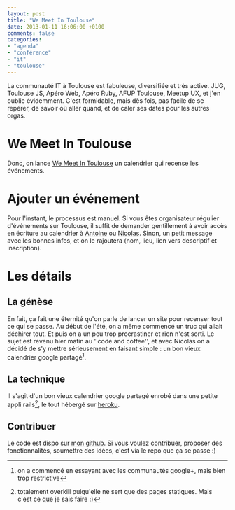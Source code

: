 ```yaml
---
layout: post
title: "We Meet In Toulouse"
date: 2013-01-11 16:06:00 +0100
comments: false
categories: 
- "agenda"
- "conférence"
- "it"
- "toulouse"
---
```

La communauté IT à Toulouse est fabuleuse, diversifiée et très active. JUG, Toulouse JS, Apéro Web, Apéro Ruby, AFUP Toulouse, Meetup UX, et j'en oublie évidemment.
C'est formidable, mais dès fois, pas facile de se repérer, de savoir où aller quand, et de caler ses dates pour les autres orgas.


# We Meet In Toulouse
Donc, on lance [We Meet In Toulouse](http://www.wemeetintoulouse.net) un calendrier qui recense les événements.

# Ajouter un événement
Pour l'instant, le processus est manuel. Si vous êtes organisateur régulier d'événements sur Toulouse, il suffit de demander gentillement à avoir accès en écriture au calendrier à [Antoine](http://twitter.com/avernois) ou [Nicolas](http://twitter.com/ndeverge). Sinon, un petit message avec les bonnes infos, et on le rajoutera (nom, lieu, lien vers descriptif et inscription).

# Les détails

## La génèse
En fait, ça fait une éternité qu'on parle de lancer un site pour recenser tout ce qui se passe. Au début de l'été, on a même commencé un truc qui allait déchirer tout. Et puis on a un peu trop procrastiner et rien n'est sorti. 
Le sujet est revenu hier matin au ''code and coffee'', et avec Nicolas on a décidé de s'y mettre sérieusement en faisant simple : un bon vieux calendrier google partagé[^1].

## La technique
Il s'agit d'un bon vieux calendrier google partagé enrobé dans une petite appli rails[^2], le tout hébergé sur [heroku](http://www.heroku.com). 

## Contribuer
Le code est dispo sur [mon github](https://github.com/avernois/wmit-lite). Si vous voulez contribuer, proposer des fonctionnalités, soumettre des idées, c'est via le repo que ça se passe :)


[^1]: on a commencé en essayant avec les communautés google+, mais bien trop restrictive
[^2]: totalement overkill puiqu'elle ne sert que des pages statiques. Mais c'est ce que je sais faire :)
